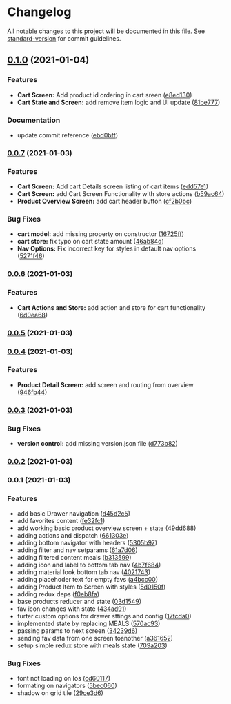 # Changelog

All notable changes to this project will be documented in this file. See [standard-version](https://github.com/conventional-changelog/standard-version) for commit guidelines.

## [0.1.0](https://github.com/charlywazzap/rn-complete-guide/compare/v0.0.7...v0.1.0) (2021-01-04)


### Features

* **Cart Screen:** Add product id ordering in cart sreen ([e8ed130](https://github.com/charlywazzap/rn-complete-guide/commit/e8ed130491e192fcce287ecf7f00d0369de3ac98))
* **Cart State and Screen:** add remove item logic and UI update ([81be777](https://github.com/charlywazzap/rn-complete-guide/commit/81be777eb02b9d41c6bf95fba4c98d1174abd722))


### Documentation

* update commit reference ([ebd0bff](https://github.com/charlywazzap/rn-complete-guide/commit/ebd0bffd7079961f49f87a952d361502ee7bda8d))

### [0.0.7](https://github.com/charlywazzap/rn-complete-guide/compare/v0.0.6...v0.0.7) (2021-01-03)


### Features

* **Cart Screen:** Add cart Details screen listing of cart items ([edd57e1](https://github.com/charlywazzap/rn-complete-guide/commit/edd57e1c699ce84c569a1d0d095d169bdf69e6e5))
* **Cart Screen:** add Cart Screen Functionality with store actions ([b59ac64](https://github.com/charlywazzap/rn-complete-guide/commit/b59ac64470b23704ead80645deb2473ba58d64ab))
* **Product Overview Screen:** add cart header button ([cf2b0bc](https://github.com/charlywazzap/rn-complete-guide/commit/cf2b0bc9389ba4dfcec7e4658423c93d93dc9788))


### Bug Fixes

* **cart model:** add missing property on constructor ([16725ff](https://github.com/charlywazzap/rn-complete-guide/commit/16725ff8535e5e2a73f500e0f97a2362ce5b895d))
* **cart store:** fix typo on cart state amount ([46ab84d](https://github.com/charlywazzap/rn-complete-guide/commit/46ab84d94dfb6679a0a16846421cdfd8b7ab4927))
* **Nav Options:** Fix incorrect key for styles in default nav options ([5271f46](https://github.com/charlywazzap/rn-complete-guide/commit/5271f4687adca6c75495f3db0a1a5227e1bc00c6))

### [0.0.6](https://github.com/charlywazzap/rn-complete-guide/compare/v0.0.5...v0.0.6) (2021-01-03)


### Features

* **Cart Actions and Store:** add action and store for cart functionality ([6d0ea68](https://github.com/charlywazzap/rn-complete-guide/commit/6d0ea68c946354da18061ca7d01e91249e88256a))

### [0.0.5](https://github.com/charlywazzap/rn-complete-guide/compare/v0.0.4...v0.0.5) (2021-01-03)

### [0.0.4](https://github.com/charlywazzap/rn-complete-guide/compare/v0.0.3...v0.0.4) (2021-01-03)


### Features

* **Product Detail Screen:** add screen and routing from overview ([946fb44](https://github.com/charlywazzap/rn-complete-guide/commit/946fb44ea03ce3cfc89ac84804c3c90a58c4e9aa))

### [0.0.3](https://github.com/charlywazzap/rn-complete-guide/compare/v0.0.2...v0.0.3) (2021-01-03)


### Bug Fixes

* **version control:** add missing version.json file ([d773b82](https://github.com/charlywazzap/rn-complete-guide/commit/d773b82f59512818e15d11f19dc24cc9c0a898a3))

### [0.0.2](https://github.com/charlywazzap/rn-complete-guide/compare/v0.0.1...v0.0.2) (2021-01-03)

### 0.0.1 (2021-01-03)


### Features

* add basic Drawer navigation ([d45d2c5](https://github.com/charlywazzap/rn-complete-guide/commit/d45d2c52701307696bac7fc0e9a3b74cb2e943c9))
* add favorites content ([fe32fc1](https://github.com/charlywazzap/rn-complete-guide/commit/fe32fc1eeacac85651b9a155b0e65800e9fce3ea))
* add working basic product overview screen + state ([49dd688](https://github.com/charlywazzap/rn-complete-guide/commit/49dd68809c912ce15a364908311f5147e19e93f0))
* adding actions and dispatch ([661303e](https://github.com/charlywazzap/rn-complete-guide/commit/661303e74db8e6b499e6628352b71b9307096470))
* adding bottom navigator with headers ([5305b97](https://github.com/charlywazzap/rn-complete-guide/commit/5305b975e33d41a68cf74aca10c207e1eaaeebad))
* adding filter and nav setparams ([61a7d06](https://github.com/charlywazzap/rn-complete-guide/commit/61a7d06a2d36bd8fa50913b549786e0ed5c87495))
* adding filtered content meals ([b313599](https://github.com/charlywazzap/rn-complete-guide/commit/b3135990b7057ab69183010ae39ae29a96771adc))
* adding icon and label to bottom tab nav ([4b7f684](https://github.com/charlywazzap/rn-complete-guide/commit/4b7f684eadb0399bc8f6e02c805d21cb92f357b6))
* adding material look bottom tab nav ([4021743](https://github.com/charlywazzap/rn-complete-guide/commit/40217431a9d341ce2a0fe68deeed5d7dd69c91af))
* adding placehoder text for empty favs ([a4bcc00](https://github.com/charlywazzap/rn-complete-guide/commit/a4bcc00a83da6443b583620dc2d170581ea16e84))
* adding Product Item to Screen with styles ([5d0150f](https://github.com/charlywazzap/rn-complete-guide/commit/5d0150f6c7d40c5d5c5e5efc2d36c3d6f3d53ff7))
* adding redux deps ([f0eb8fa](https://github.com/charlywazzap/rn-complete-guide/commit/f0eb8fa9bed8f4afd228459ecd726627bc7186cf))
* base products reducer and state ([03d1549](https://github.com/charlywazzap/rn-complete-guide/commit/03d1549a6b120270fe6c9b19dca60981d46ae91b))
* fav icon changes with state ([434ad91](https://github.com/charlywazzap/rn-complete-guide/commit/434ad914ecf5bbc8cef7be09344f50900528a534))
* furter custom options for drawer sttings and config ([17fcda0](https://github.com/charlywazzap/rn-complete-guide/commit/17fcda0119056daa355d2a182d38eb02fe821f58))
* implemented state by replacing MEALS ([570ac93](https://github.com/charlywazzap/rn-complete-guide/commit/570ac93766c125c6d257ca4f461026bb2c7c3399))
* passing params to next screen ([34239d6](https://github.com/charlywazzap/rn-complete-guide/commit/34239d6ced6e1b99c022e6506c645c9f6bc80b73))
* sending fav data from one screen toanother ([a361652](https://github.com/charlywazzap/rn-complete-guide/commit/a36165247ffa25c6686edb87f580b698b0dd755f))
* setup simple redux store with meals state ([709a203](https://github.com/charlywazzap/rn-complete-guide/commit/709a203e3e010fc35c6561ad785fa8ea2d1244e6))


### Bug Fixes

* font not loading on Ios ([cd60117](https://github.com/charlywazzap/rn-complete-guide/commit/cd60117dde44e0946edd00fa230cdea3610309d0))
* formating on navigators ([5bec060](https://github.com/charlywazzap/rn-complete-guide/commit/5bec060d3ac0a32149ad8ace00eb7516b980f128))
* shadow on grid tile ([29ce3d6](https://github.com/charlywazzap/rn-complete-guide/commit/29ce3d6eb739b105dd2b47f33f06c70662a5e0f2))
